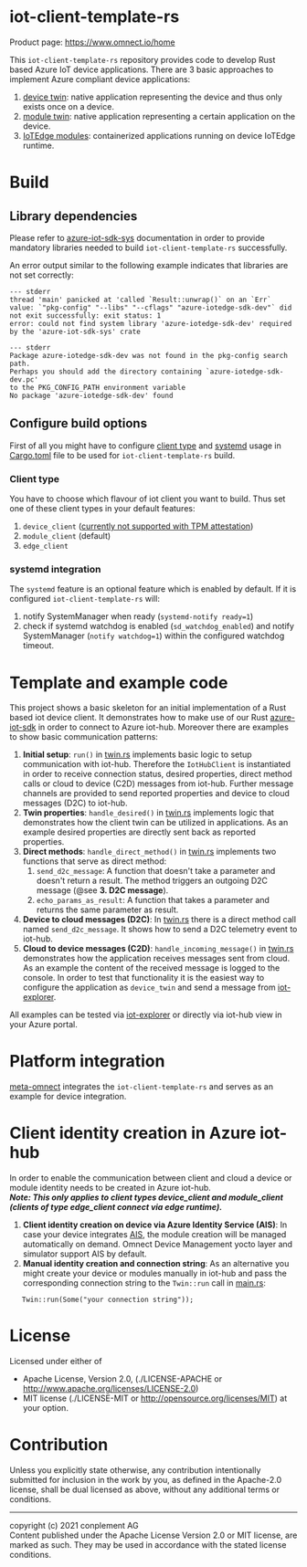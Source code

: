 # iot-client-template-rs
Product page: https://www.omnect.io/home

This `iot-client-template-rs` repository provides code to develop Rust based Azure IoT device applications. There are 3 basic approaches to implement Azure compliant device applications:
1. [device twin](https://docs.microsoft.com/en-us/azure/iot-hub/iot-hub-devguide-device-twins): native application representing the device and thus only exists once on a device.
2. [module twin](https://docs.microsoft.com/en-us/azure/iot-hub/iot-hub-devguide-module-twins): native application representing a certain application on the device.
3. [IoTEdge modules](https://docs.microsoft.com/en-us/azure/iot-edge): containerized applications running on device IoTEdge runtime.

# Build

## Library dependencies

Please refer to [azure-iot-sdk-sys](https://github.com/omnect/azure-iot-sdk-sys/blob/main/README.md) documentation in order to provide mandatory libraries needed to build `iot-client-template-rs` successfully.

An error output similar to the following example indicates that libraries are not set correctly:
```
--- stderr
thread 'main' panicked at 'called `Result::unwrap()` on an `Err` value: `"pkg-config" "--libs" "--cflags" "azure-iotedge-sdk-dev"` did not exit successfully: exit status: 1
error: could not find system library 'azure-iotedge-sdk-dev' required by the 'azure-iot-sdk-sys' crate

--- stderr
Package azure-iotedge-sdk-dev was not found in the pkg-config search path.
Perhaps you should add the directory containing `azure-iotedge-sdk-dev.pc'
to the PKG_CONFIG_PATH environment variable
No package 'azure-iotedge-sdk-dev' found
```

## Configure build options

First of all you might have to configure [client type](#client-type) and [systemd](#systemd-integration) usage in [Cargo.toml](Cargo.toml) file to be used for `iot-client-template-rs` build.

### Client type

You have to choose which flavour of iot client you want to build. Thus set one of these client types in your default features:
1. `device_client` ([currently not supported with TPM attestation](https://azure.github.io/iot-identity-service/develop-an-agent.html#connecting-your-agent-to-iot-hub))
2. `module_client` (default)
3. `edge_client`

### systemd integration

The `systemd` feature is an optional feature which is enabled by default. If it is configured `iot-client-template-rs` will:
1. notify SystemManager when ready (`systemd-notify ready=1`)
2. check if systemd watchdog is enabled (`sd_watchdog_enabled`) and notify SystemManager (`notify watchdog=1`) within the configured watchdog timeout.

# Template and example code

This project shows a basic skeleton for an initial implementation of a Rust based iot device client. It demonstrates how to make use of our Rust [azure-iot-sdk](https://github.com/omnect/azure-iot-sdk) in order to connect to Azure iot-hub. Moreover there are examples to show basic communication patterns:

1. **Initial setup**: `run()` in [twin.rs](src/twin.rs) implements basic logic to setup communication with iot-hub. Therefore the `IotHubClient` is instantiated in order to receive connection status, desired properties, direct method calls or cloud to device (C2D) messages from iot-hub. Further message channels are provided to send reported properties and device to cloud messages (D2C) to iot-hub.
2. **Twin properties**: `handle_desired()` in [twin.rs](src/twin.rs) implements logic that demonstrates how the client twin can be utilized in applications. As an example desired properties are directly sent back as reported properties.
3. **Direct methods**: `handle_direct_method()` in [twin.rs](src/twin.rs) implements two functions that serve as direct method:
   1. `send_d2c_message`: A function that doesn't take a parameter and doesn't return a result. The method triggers an outgoing D2C message (@see **3. D2C message**).
   2. `echo_params_as_result`: A function that takes a parameter and returns the same parameter as result.
4. **Device to cloud messages (D2C)**: In [twin.rs](src/twin.rs) there is a direct method call named `send_d2c_message`. It shows how to send a D2C telemetry event to iot-hub.
5. **Cloud to device messages (C2D)**: `handle_incoming_message()` in [twin.rs](src/twin.rs) demonstrates how the application receives messages sent from cloud. As an example the content of the received message is logged to the console. In order to test that functionality it is the easiest way to configure the application as `device_twin` and send a message from [iot-explorer](https://docs.microsoft.com/en-us/azure/iot-pnp/howto-use-iot-explorer).

All examples can be tested via [iot-explorer](https://docs.microsoft.com/en-us/azure/iot-pnp/howto-use-iot-explorer) or directly via iot-hub view in your Azure portal.

# Platform integration

[meta-omnect](https://github.com/omnect/meta-omnect) integrates the `iot-client-template-rs` and serves as an example for device integration.

# Client identity creation in Azure iot-hub

In order to enable the communication between client and cloud a device or module identity needs to be created in Azure iot-hub.<br>
***Note: This only applies to client types device_client and module_client (clients of type edge_client connect via edge runtime).***

1. **Client identity creation on device via Azure Identity Service (AIS)**: In case your device integrates [AIS](https://azure.github.io/iot-identity-service/), the module creation will be managed automatically on demand. Omnect Device Management yocto layer and simulator support AIS by default.
2. **Manual identity creation and connection string**: As an alternative you might create your device or modules manually in iot-hub and pass the corresponding connection string to the `Twin::run` call in [main.rs](src/main.rs):

```
   Twin::run(Some("your connection string"));
```
# License

Licensed under either of
* Apache License, Version 2.0, (./LICENSE-APACHE or <http://www.apache.org/licenses/LICENSE-2.0>)
* MIT license (./LICENSE-MIT or <http://opensource.org/licenses/MIT>)
at your option.

# Contribution

Unless you explicitly state otherwise, any contribution intentionally
submitted for inclusion in the work by you, as defined in the Apache-2.0
license, shall be dual licensed as above, without any additional terms or
conditions.

---

copyright (c) 2021 conplement AG<br>
Content published under the Apache License Version 2.0 or MIT license, are marked as such. They may be used in accordance with the stated license conditions.

